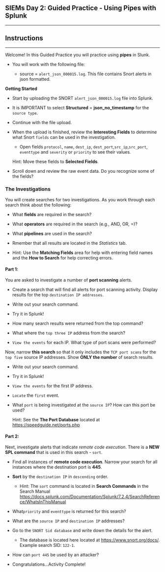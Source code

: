 ## SIEMs Day 2: Guided Practice - Using Pipes with Splunk
--------

## Instructions

-------

Welcome! In this Guided Practice you will practice using **pipes** in Slunk.

* You will work with the following file:

    * source = `alert_json_000015.log`. This file contains Snort alerts in  json formatted.

**Getting Started**

* Start by uploading the SNORT `alert_json_000015.log` file into Splunk.

* It is IMPORTANT to select **Structured** = **json_no_timestamp** for the `source type`.

* Continue with the file upload.

* When the upload is finished, review the **Interesting Fields** to determine what Snort `fields` can be used in the investigation.

    * Open fields `protocol`, `name`, `dest_ip`, `dest_port`,`src_ip`,`src_port`, `eventtype` and `severity` or `priority` to see their values. 

    Hint: Move these fields to **Selected Fields**.

* Scroll down and review the raw event data.  Do you recognize some of the fields?

### The Investigations

You will create searches for two investigations. As you work through each search think about the following:

  * What **fields** are required in the search?

  * What **operators** are required in the search (e.g., AND, OR, =)?

  * What **pipelines** are used in the search?

* Rmember that all results are located in the *Statistics* tab.  

* Hint: Use the **Matching Fields** area for help with entering field names and the **How to Search** for help correcting errors.

#### Part 1:

You are asked to investigate a number of **port scanning** alerts.

* Create a search that will find all alerts for port scanning activity. Display results for the top `destination IP addresses`. 

* Write out your search command. 

* Try it in Splunk!

* How many search results were returned from the top command?

* What where the `top three IP` address from the search?

* `View the events` for each IP.  What type of port scans were performed?


Now, narrow **this search** so that it only includes the `TCP port scans` for the `top five` source IP addresses. Show **ONLY the number** of search results.

* Write out your search command.

* Try it in Splunk!

* `View the events` for the first IP address.  

* `Locate` the `first` event.

* What `port` is being investigated at the `source IP`? How can this port be used? 
  
    Hint: See the **The Port Database** located at https://speedguide.net/ports.php 


#### Part 2:

Next, investigate alerts that indicate *remote code execution*. There is a **NEW SPL command** that is used in this search - `sort`.

* Find all instances of **remote code execution**. Narrow your search for all instances where the destination port is **445**. 

* **Sort** by the `destination IP` in `descending` order.

  * Hint: The `sort` command is located in **Search Commands** in the Search Manual https://docs.splunk.com/Documentation/Splunk/7.2.4/SearchReference/WhatsInThisManual

* What`priority` and `eventtype` is returned for this search?

* What are the `source IP` and `destination IP` addresses?
  
* Go to the `SNORT Sid database` and write down the details for the alert.

    * The database is located here located at https://www.snort.org/docs/.  Example search SID: `122-1`.

* How can `port 445` be used by an attacker?

* Congratulations...Activity Complete!  
